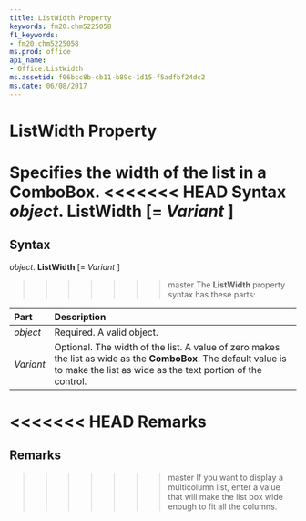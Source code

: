 ```yaml
---
title: ListWidth Property
keywords: fm20.chm5225058
f1_keywords:
- fm20.chm5225058
ms.prod: office
api_name:
- Office.ListWidth
ms.assetid: f06bcc8b-cb11-b89c-1d15-f5adfbf24dc2
ms.date: 06/08/2017
---
```



# ListWidth Property



Specifies the width of the list in a  **ComboBox**.
<<<<<<< HEAD
 **Syntax**
 _object_. **ListWidth** [= _Variant_ ]
=======

## Syntax

_object_. **ListWidth** [= _Variant_ ]
>>>>>>> master
The  **ListWidth** property syntax has these parts:


|**Part**|**Description**|
|:-----|:-----|
| _object_|Required. A valid object.|
| _Variant_|Optional. The width of the list. A value of zero makes the list as wide as the  **ComboBox**. The default value is to make the list as wide as the text portion of the control.|

<<<<<<< HEAD
 **Remarks**
=======
## Remarks

>>>>>>> master
If you want to display a multicolumn list, enter a value that will make the list box wide enough to fit all the columns.

